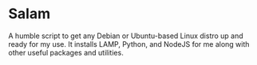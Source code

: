 # Salam

A humble script to get any Debian or Ubuntu-based Linux distro up and ready for my use. It installs LAMP, Python, and NodeJS for me along with other useful packages and utilities.
